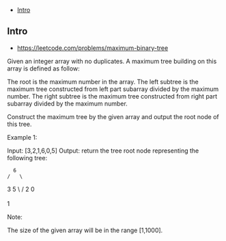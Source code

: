 - [Intro](#intro)

## Intro

- https://leetcode.com/problems/maximum-binary-tree


Given an integer array with no duplicates. A maximum tree building on this array is defined as follow:

The root is the maximum number in the array. 
The left subtree is the maximum tree constructed from left part subarray divided by the maximum number.
The right subtree is the maximum tree constructed from right part subarray divided by the maximum number.


Construct the maximum tree by the given array and output the root node of this tree.

Example 1:

Input: [3,2,1,6,0,5]
Output: return the tree root node representing the following tree:

      6
    /   \
   3     5
    \    / 
     2  0   
       \
        1

Note:

The size of the given array will be in the range [1,1000].

